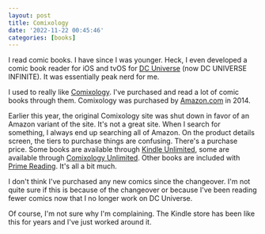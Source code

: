 ```yaml
---
layout: post
title: Comixology
date: '2022-11-22 00:45:46'
categories: [books]
---
```


I read comic books. I have since I was younger. Heck, I even developed a comic book reader for iOS and tvOS for [DC Universe](https://www.dcuniverseinfinite.com) (now DC UNIVERSE INFINITE). It was essentially peak nerd for me.

I used to really like [Comixology](https://comixology.com). I've purchased and read a lot of comic books through them. Comixology was purchased by [Amazon.com](https://www.amazon.com) in 2014. &nbsp;

Earlier this year, the original Comixology site was shut down in favor of an Amazon variant of the site. It's not a great site. When I search for something, I always end up searching all of Amazon. On the product details screen, the tiers to purchase things are confusing. There's a purchase price. Some books are available through [Kindle Unlimited](https://www.amazon.com/kindle-dbs/hz/bookshelf?ref_=sv_kstore_3&ie=UTF8), some are available through [Comixology Unlimited](https://www.amazon.com/kindle-dbs/cu/signup?pageCode=cuStandard). Other books are included with [Prime Reading](https://us.amazon.com/kindle-dbs/fd/prime-pr/?_encoding=UTF8&ref_=sv_kstore_4). It's all a bit much.

I don't think I've purchased any new comics since the changeover. I'm not quite sure if this is because of the changeover or because I've been reading fewer comics now that I no longer work on DC Universe.

Of course, I'm not sure why I'm complaining. The Kindle store has been like this for years and I've just worked around it.

